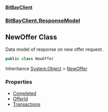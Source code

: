 #### [BitBayClient](./index.md 'index')
### [BitBayClient.ResponseModel](./BitBayClient-ResponseModel.md 'BitBayClient.ResponseModel')
## NewOffer Class
Data model of response on new offer request.  
```csharp
public class NewOffer
```
Inheritance [System.Object](https://docs.microsoft.com/en-us/dotnet/api/System.Object 'System.Object') &gt; [NewOffer](./BitBayClient-ResponseModel-NewOffer.md 'BitBayClient.ResponseModel.NewOffer')  
### Properties
- [Completed](./BitBayClient-ResponseModel-NewOffer-Completed.md 'BitBayClient.ResponseModel.NewOffer.Completed')
- [OfferId](./BitBayClient-ResponseModel-NewOffer-OfferId.md 'BitBayClient.ResponseModel.NewOffer.OfferId')
- [Transactions](./BitBayClient-ResponseModel-NewOffer-Transactions.md 'BitBayClient.ResponseModel.NewOffer.Transactions')
